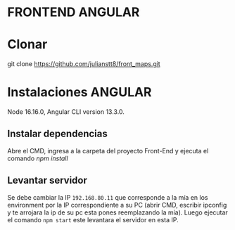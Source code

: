 # FRONTEND ANGULAR

# Clonar

git clone https://github.com/julianstt8/front_maps.git

# Instalaciones ANGULAR

Node 16.16.0,
Angular CLI version 13.3.0.

## Instalar dependencias

Abre el CMD, ingresa a la carpeta del proyecto Front-End y ejecuta el comando *npm install*

## Levantar servidor

Se debe cambiar la IP `192.168.80.11` que corresponde a la mía en los environment por la IP correspondiente a su PC (abrir CMD, escribir ipconfig y te arrojara la ip de su pc esta pones reemplazando la mía).
Luego ejecutar el comando `npm start` este levantara el servidor en esta IP.
